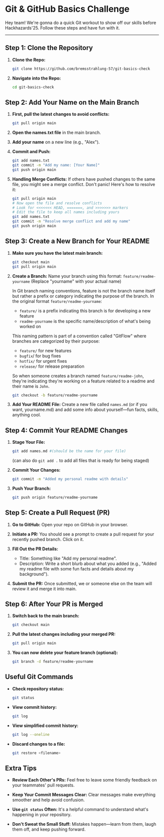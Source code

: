 # Git & GitHub Basics Challenge

Hey team! We're gonna do a quick Git workout to show off our skills before Hackhazards'25. Follow these steps and have fun with it.

---

## **Step 1: Clone the Repository**

1. **Clone the Repo:**

   ```bash
   git clone https://github.com/bremsstrahlung-57/git-basics-check
   ```

2. **Navigate into the Repo:**

   ```bash
   cd git-basics-check
   ```

## **Step 2: Add Your Name on the Main Branch**

1. **First, pull the latest changes to avoid conflicts:**

   ```bash
   git pull origin main
   ```

2. **Open the names.txt file** in the main branch.

3. **Add your name** on a new line (e.g., "Alex").

4. **Commit and Push:**

   ```bash
   git add names.txt
   git commit -m "Add my name: [Your Name]"
   git push origin main
   ```

5. **Handling Merge Conflicts:**
   If others have pushed changes to the same file, you might see a merge conflict. Don't panic! Here's how to resolve it:

   ```bash
   git pull origin main
   # Now open the file and resolve conflicts
   # Look for <<<<<<< HEAD, =======, and >>>>>>> markers
   # Edit the file to keep all names including yours
   git add names.txt
   git commit -m "Resolve merge conflict and add my name"
   git push origin main
   ```

## **Step 3: Create a New Branch for Your README**

1. **Make sure you have the latest main branch:**

   ```bash
   git checkout main
   git pull origin main
   ```

2. **Create a Branch:**
   Name your branch using this format: `feature/readme-yourname`
   (Replace "yourname" with your actual name)
   
      In Git branch naming conventions, feature is not the branch name itself but rather a prefix or category indicating the purpose of the branch.
      In the original format `feature/readme-yourname`:

      * `feature/` is a prefix indicating this branch is for developing a new feature
      * `readme-yourname` is the specific name/description of what's being worked on

      This naming pattern is part of a convention called "GitFlow" where branches are categorized by their purpose:

      * `feature/` for new features
      * `bugfix`/ for bug fixes
      * `hotfix/` for urgent fixes
      * `release/` for release preparation

      So when someone creates a branch named `feature/readme-john`, they're indicating they're working on a feature related to a readme and their name is `John`.

   ```bash
   git checkout -b feature/readme-yourname
   ```
    
3. **Add Your README File:**
   Create a new file called `names.md` (or if you want, yourname.md) and add some info about yourself—fun facts, skills, anything cool.

## **Step 4: Commit Your README Changes**

1. **Stage Your File:**
    ```bash
    git add names.md #(should be the name for your file)
    ```
    (can also do `git add .` to add all files that is ready for being staged)

2. **Commit Your Changes:**
    ```bash
    git commit -m "Added my personal readme with details"
    ```

3. **Push Your Branch:**
    ```bash
    git push origin feature/readme-yourname
    ```
    
## **Step 5: Create a Pull Request (PR)**

1. **Go to GitHub:**
   Open your repo on GitHub in your browser.

2. **Initiate a PR:**
   You should see a prompt to create a pull request for your recently pushed branch. Click on it.

3. **Fill Out the PR Details:**
   - Title: Something like "Add my personal readme".
   - Description: Write a short blurb about what you added (e.g., "Added my readme file with some fun facts and details about my background").

4. **Submit the PR:**
   Once submitted, we or someone else on the team will review it and merge it into main.


## **Step 6: After Your PR is Merged**

1. **Switch back to the main branch:**
   ```bash
   git checkout main
   ```

2. **Pull the latest changes including your merged PR:**
   ```bash
   git pull origin main
   ```

3. **You can now delete your feature branch (optional):**
   ```bash
   git branch -d feature/readme-yourname
   ```

## **Useful Git Commands**

* **Check repository status:**
  ```bash
  git status
  ```

* **View commit history:**
  ```bash
  git log
  ```

* **View simplified commit history:**
  ```bash
  git log --oneline
  ```

* **Discard changes to a file:**
  ```bash
  git restore <filename>
  ```

## **Extra Tips**

* **Review Each Other's PRs:**
   Feel free to leave some friendly feedback on your teammates' pull requests.

* **Keep Your Commit Messages Clear:**
   Clear messages make everything smoother and help avoid confusion.

* **Use `git status` Often:**
   It's a helpful command to understand what's happening in your repository.

* **Don't Sweat the Small Stuff:**
   Mistakes happen—learn from them, laugh them off, and keep pushing forward.